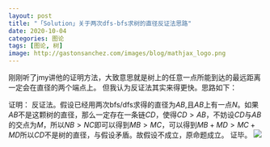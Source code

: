```yaml
---
layout: post
title: "「Solution」关于两次dfs-bfs求树的直径反证法思路"
date: 2020-10-04
categories: 图论
tags: [图论, 树]
image: http://gastonsanchez.com/images/blog/mathjax_logo.png
---
```


刚刚听了jmy讲他的证明方法，大致意思就是树上的任意一点所能到达的最远距离一定会在直径的两个端点上。
但我认为反证法其实来得更快。思路如下：

证明：
      反证法。假设已经用两次bfs/dfs求得的直径为$AB$,且$AB$上有一点$N$。如果$AB$不是这颗树的直径，那么一定存在一条链$CD$，使得$CD > AB$，不妨设$CD$与$AB$的交点为$M$，所以$NB > NC$即可以得到$MB > MC$，可以得到$MB + MD > MC + MD$所以$CD$不是树的直径，与假设矛盾。故假设不成立，原命题成立。
   证毕。
![](https://img2020.cnblogs.com/blog/2126943/202010/2126943-20201004170817683-2068192468.png)
